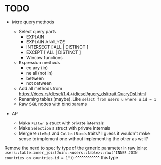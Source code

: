 # TODO

- More query methods
  - Select query parts
    - EXPLAIN
    - EXPLAIN ANALYZE
    - INTERSECT [ ALL | DISTINCT ]
    - EXCEPT [ ALL | DISTINCT ]
    - Window functions
  - Expression methods
    - eq any (in)
    - ne all (not in)
    - between
    - not between
  - Add all methods from https://docs.rs/diesel/1.4.4/diesel/query_dsl/trait.QueryDsl.html
  - Renaming tables (maybe). Like `select from users u where u.id = 1`
  - Raw SQL nodes with bind params

- API
  - Make `Filter` a struct with private internals
  - Make `Selection` a struct with private internals
  - Merge `WriteSql` and `CollectBinds` traits? I guess it wouldn't make sense to implement one without implementing the other as well?

Remove the need to specify type of the generic parameter in raw joins:
`users::table.inner_join(Join::<users::table>::raw("INNER JOIN countries on countries.id = 1"))`
                                ^^^^^^^^^^^^ this type
